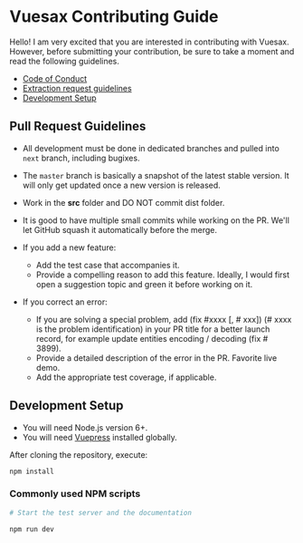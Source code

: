 # Vuesax Contributing Guide

Hello! I am very excited that you are interested in contributing with Vuesax. However, before submitting your contribution, be sure to take a moment and read the following guidelines.

- [Code of Conduct](https://github.com/lk77/vuesax/blob/master/CODE_OF_CONDUCT.md)
- [Extraction request guidelines](#pull-request-guidelines)
- [Development Setup](#development-setup)

## Pull Request Guidelines

- All development must be done in dedicated branches and pulled into `next` branch, including bugixes.
- The `master` branch is basically a snapshot of the latest stable version. It will only get updated once a new version is released.
- Work in the **src** folder and DO NOT commit dist folder.
- It is good to have multiple small commits while working on the PR. We'll let GitHub squash it automatically before the merge.
- If you add a new feature:
    - Add the test case that accompanies it.
    - Provide a compelling reason to add this feature. Ideally, I would first open a suggestion topic and green it before working on it.

- If you correct an error:
    - If you are solving a special problem, add (fix #xxxx [, # xxx]) (# xxxx is the problem identification) in your PR title for a better launch record, for example update entities encoding / decoding (fix # 3899).
    - Provide a detailed description of the error in the PR. Favorite live demo.
    - Add the appropriate test coverage, if applicable.

## Development Setup

- You will need Node.js version 6+.
- You will need [Vuepress](https://vuepress.vuejs.org/) installed globally.

After cloning the repository, execute:

```
npm install
```

### Commonly used NPM scripts

```bash
# Start the test server and the documentation

npm run dev
```
